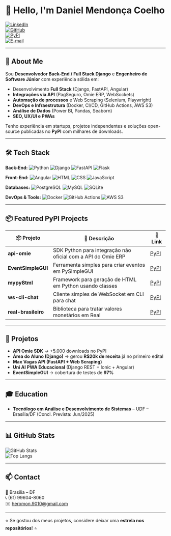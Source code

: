 # 👋 Hello, I'm Daniel Mendonça Coelho  

[![LinkedIn](https://img.shields.io/badge/LinkedIn-Connect-blue?style=flat-square&logo=linkedin)](https://www.linkedin.com/in/daniel-coelho90/)  
[![GitHub](https://img.shields.io/badge/GitHub-Follow-black?style=flat-square&logo=github)](https://github.com/MikalROn)  
[![PyPI](https://img.shields.io/badge/PyPI-Packages-3775A9?style=flat-square&logo=pypi&logoColor=white)](https://pypi.org/user/KhijadHiliad/)  
[![E-mail](https://img.shields.io/badge/Email-Contact-red?style=flat-square&logo=gmail&logoColor=white)](mailto:heromon.9010@gmail.com)  

---

## 🚀 About Me  
Sou **Desenvolvedor Back-End / Full Stack Django** e **Engenheiro de Software Júnior** com experiência sólida em:  

- Desenvolvimento **Full Stack** (Django, FastAPI, Angular)  
- **Integrações via API** (PagSeguro, Omie ERP, WebSockets)  
- **Automação de processos** e Web Scraping (Selenium, Playwright)  
- **DevOps e Infraestrutura** (Docker, CI/CD, GitHub Actions, AWS S3)  
- **Análise de Dados** (Power BI, Pandas, Seaborn)  
- **SEO, UX/UI e PWAs**  

Tenho experiência em startups, projetos independentes e soluções open-source publicadas no **PyPI** com milhares de downloads.  

---

## 🛠 Tech Stack  

**Back-End:** ![Python](https://img.shields.io/badge/Python-3776AB?style=flat-square&logo=python&logoColor=white) ![Django](https://img.shields.io/badge/Django-092E20?style=flat-square&logo=django&logoColor=white) ![FastAPI](https://img.shields.io/badge/FastAPI-009688?style=flat-square&logo=fastapi&logoColor=white) ![Flask](https://img.shields.io/badge/Flask-000000?style=flat-square&logo=flask&logoColor=white)  

**Front-End:** ![Angular](https://img.shields.io/badge/Angular-DD0031?style=flat-square&logo=angular&logoColor=white) ![HTML](https://img.shields.io/badge/HTML5-E34F26?style=flat-square&logo=html5&logoColor=white) ![CSS](https://img.shields.io/badge/CSS3-1572B6?style=flat-square&logo=css3&logoColor=white) ![JavaScript](https://img.shields.io/badge/JavaScript-F7DF1E?style=flat-square&logo=javascript&logoColor=black)  

**Databases:** ![PostgreSQL](https://img.shields.io/badge/PostgreSQL-4169E1?style=flat-square&logo=postgresql&logoColor=white) ![MySQL](https://img.shields.io/badge/MySQL-4479A1?style=flat-square&logo=mysql&logoColor=white) ![SQLite](https://img.shields.io/badge/SQLite-003B57?style=flat-square&logo=sqlite&logoColor=white)  

**DevOps & Tools:** ![Docker](https://img.shields.io/badge/Docker-2496ED?style=flat-square&logo=docker&logoColor=white) ![GitHub Actions](https://img.shields.io/badge/GitHub%20Actions-2088FF?style=flat-square&logo=github-actions&logoColor=white) ![AWS S3](https://img.shields.io/badge/AWS%20S3-569A31?style=flat-square&logo=amazon-aws&logoColor=white)  

---

## 📦 Featured PyPI Projects  

| 📦 Projeto | 🚀 Descrição | 🔗 Link |
|------------|-------------|---------|
| **api-omie** | SDK Python para integração não oficial com a API do Omie ERP | [PyPI](https://pypi.org/project/api-omie/) |
| **EventSimpleGUI** | Ferramenta simples para criar eventos em PySimpleGUI | [PyPI](https://pypi.org/project/EventSimpleGUI/) |
| **mypy8tml** | Framework para geração de HTML em Python usando classes | [PyPI](https://pypi.org/project/mypy8tml/) |
| **ws-cli-chat** | Cliente simples de WebSocket em CLI para chat | [PyPI](https://pypi.org/project/ws-cli-chat/) |
| **real-brasileiro** | Biblioteca para tratar valores monetários em Real | [PyPI](https://pypi.org/project/real-brasileiro/) |

---

## 🌟 Projetos

- **API Omie SDK** → +5.000 downloads no PyPI 
- **Área do Aluno (Django)** → gerou **R$20k de receita** já no primeiro edital  
- **Max Vagas API (FastAPI + Web Scraping)**  
- **Uni AI PWA Educacional** (Django REST + Ionic + Angular)  
- **EventSimpleGUI** → cobertura de testes de **97%**  

---

## 🎓 Education  

- **Tecnólogo em Análise e Desenvolvimento de Sistemas** – UDF – Brasília/DF (Concl. Prevista: Jun/2025)  

---

## 📊 GitHub Stats  

![GitHub Stats](https://github-readme-stats.vercel.app/api?username=MikalROn&show_icons=true&theme=tokyonight)  
![Top Langs](https://github-readme-stats.vercel.app/api/top-langs/?username=MikalROn&layout=compact&theme=tokyonight)  

---

## 📫 Contact  

📍 Brasília – DF  
📞 (61) 99604-8060  
✉️ [heromon.9010@gmail.com](mailto:heromon.9010@gmail.com)  

---
⭐ Se gostou dos meus projetos, considere deixar uma **estrela nos repositórios**! ⭐  
